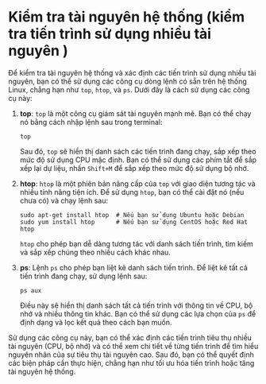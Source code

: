 # Kiểm tra tài nguyên hệ thống (kiểm tra tiến trình sử dụng nhiều tài nguyên )

Để kiểm tra tài nguyên hệ thống và xác định các tiến trình sử dụng nhiều tài nguyên, bạn có thể sử dụng các công cụ dòng lệnh có sẵn trên hệ thống Linux, chẳng hạn như `top`, `htop`, và `ps`. Dưới đây là cách sử dụng các công cụ này:

1. **top**: `top` là một công cụ giám sát tài nguyên mạnh mẽ. Bạn có thể chạy nó bằng cách nhập lệnh sau trong terminal:
    
    ```
    top
    
    ```
    
    Sau đó, `top` sẽ hiển thị danh sách các tiến trình đang chạy, sắp xếp theo mức độ sử dụng CPU mặc định. Bạn có thể sử dụng các phím tắt để sắp xếp lại dự liệu, nhấn `Shift+M` để sắp xếp theo mức độ sử dụng bộ nhớ.
    
2. **htop**: `htop` là một phiên bản nâng cấp của `top` với giao diện tương tác và nhiều tính năng tiện ích. Để sử dụng `htop`, bạn có thể cài đặt nó (nếu chưa có) và chạy lệnh sau:
    
    ```
    sudo apt-get install htop  # Nếu bạn sử dụng Ubuntu hoặc Debian
    sudo yum install htop      # Nếu bạn sử dụng CentOS hoặc Red Hat
    htop
    
    ```
    
    `htop` cho phép bạn dễ dàng tương tác với danh sách tiến trình, tìm kiếm và sắp xếp chúng theo nhiều cách khác nhau.
    
3. **ps**: Lệnh `ps` cho phép bạn liệt kê danh sách tiến trình. Để liệt kê tất cả tiến trình đang chạy, sử dụng lệnh sau:
    
    ```
    ps aux
    
    ```
    
    Điều này sẽ hiển thị danh sách tất cả tiến trình với thông tin về CPU, bộ nhớ và nhiều thông tin khác. Bạn có thể sử dụng các lựa chọn của `ps` để định dạng và lọc kết quả theo cách bạn muốn.
    

Sử dụng các công cụ này, bạn có thể xác định các tiến trình tiêu thụ nhiều tài nguyên (CPU, bộ nhớ) và có thể xem chi tiết về từng tiến trình để tìm hiểu nguyên nhân của sự tiêu thụ tài nguyên cao. Sau đó, bạn có thể quyết định các biện pháp cần thực hiện, chẳng hạn như tối ưu hóa tiến trình hoặc tăng tài nguyên hệ thống.
